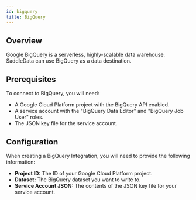 ```yaml
---
id: bigquery
title: BigQuery
---
```


## Overview

Google BigQuery is a serverless, highly-scalable data warehouse. SaddleData can use BigQuery as a data destination.

## Prerequisites

To connect to BigQuery, you will need:

*   A Google Cloud Platform project with the BigQuery API enabled.
*   A service account with the "BigQuery Data Editor" and "BigQuery Job User" roles.
*   The JSON key file for the service account.

## Configuration

When creating a BigQuery Integration, you will need to provide the following information:

*   **Project ID:** The ID of your Google Cloud Platform project.
*   **Dataset:** The BigQuery dataset you want to write to.
*   **Service Account JSON:** The contents of the JSON key file for your service account.
